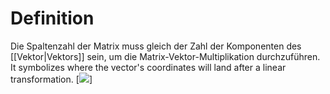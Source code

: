 # Definition
Die Spaltenzahl der Matrix muss gleich der Zahl der Komponenten des [[Vektor|Vektors]] sein, um die Matrix-Vektor-Multiplikation durchzuführen. It symbolizes where the vector's coordinates will land after a linear transformation.
[![](https://upload.wikimedia.org/wikipedia/commons/thumb/6/6d/Matrix_vector_product_qtl2.svg/220px-Matrix_vector_product_qtl2.svg.png)]